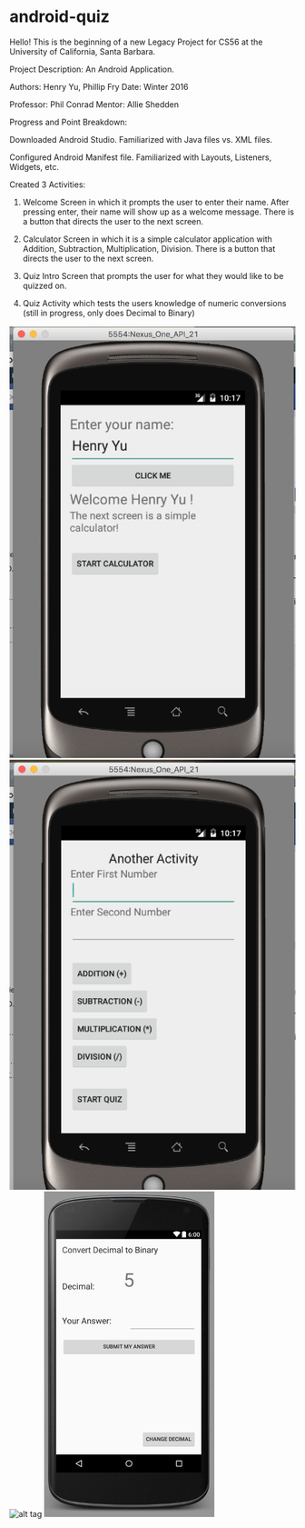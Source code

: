 # android-quiz

Hello! This is the beginning of a new Legacy Project for CS56 at the University of California, Santa Barbara.

Project Description: An Android Application.

Authors: Henry Yu, Phillip Fry Date: Winter 2016

Professor: Phil Conrad
Mentor: Allie Shedden

Progress and Point Breakdown:

Downloaded Android Studio. Familiarized with Java files vs. XML files.

Configured Android Manifest file. Familiarized with Layouts, Listeners, Widgets, etc.

Created 3 Activities: 
  
  1) Welcome Screen in which it prompts the user to enter their name. After pressing enter, their name will show up as a welcome message. There is a button that directs the user to the next screen.
  
  2) Calculator Screen in which it is a simple calculator application with Addition, Subtraction, Multiplication, Division. There is a button that directs the user to the next screen.
  
  3) Quiz Intro Screen that prompts the user for what they would like to be quizzed on.

  4) Quiz Activity which tests the users knowledge of numeric conversions (still in progress, only does Decimal to Binary)
  

![alt tag](MainActivity.jpg)
![alt tag](CalculatorActivity.jpg)
![alt tag](relative/android-quiz/ActivityIntroQuiz.jpg)
![alt tag](QuizActivity.jpg)
